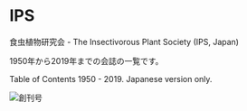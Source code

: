 # IPS
食虫植物研究会 - The Insectivorous Plant Society (IPS, Japan)

1950年から2019年までの会誌の一覧です。

Table of Contents 1950 - 2019. Japanese version only.

![創刊号](https://github.com/tsajiki/IPS-Japan/blob/master/Journals/001/DSC_3896.jpg)
